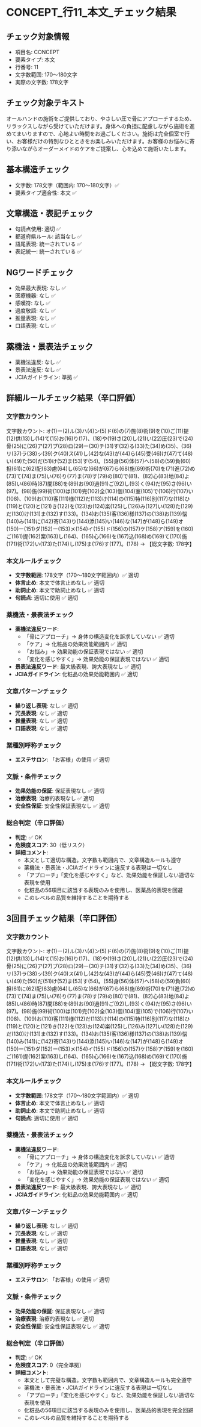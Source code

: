 # CONCEPT_行11_本文_チェック結果

## チェック対象情報
- 項目名: CONCEPT
- 要素タイプ: 本文
- 行番号: 11
- 文字数範囲: 170～180文字
- 実際の文字数: 178文字

## チェック対象テキスト
オールハンドの施術をご提供しており、やさしい圧で骨にアプローチするため、リラックスしながら受けていただけます。身体への負担に配慮しながら施術を進めてまいりますので、心地よい時間をお過ごしください。施術は完全個室で行い、お客様だけの特別なひとときをお楽しみいただけます。お客様のお悩みに寄り添いながらオーダーメイドのケアをご提案し、心を込めて施術いたします。

## 基本構造チェック
- 文字数: 178文字（範囲内: 170～180文字）✅
- 要素タイプ適合性: 本文 ✅

## 文章構造・表記チェック
- 句読点使用: 適切 ✅
- 都道府県ルール: 該当なし ✅
- 語尾表現: 統一されている ✅
- 表記統一: 統一されている ✅

## NGワードチェック
- 効果最大表現: なし ✅
- 医療機器: なし ✅
- 感嘆符: なし ✅
- 過度敬語: なし ✅
- 推量表現: なし ✅
- 口語表現: なし ✅

## 薬機法・景表法チェック
- 薬機法違反: なし ✅
- 景表法違反: なし ✅
- JCIAガイドライン: 準拠 ✅

## 詳細ルールチェック結果（辛口評価）

### 文字数カウント
文字数カウント: オ(1)ー(2)ル(3)ハ(4)ン(5)ド(6)の(7)施(8)術(9)を(10)ご(11)提(12)供(13)し(14)て(15)お(16)り(17)、(18)や(19)さ(20)し(21)い(22)圧(23)で(24)骨(25)に(26)ア(27)プ(28)ロ(29)ー(30)チ(31)す(32)る(33)た(34)め(35)、(36)リ(37)ラ(38)ッ(39)ク(40)ス(41)し(42)な(43)が(44)ら(45)受(46)け(47)て(48)い(49)た(50)だ(51)け(52)ま(53)す(54)。(55)身(56)体(57)へ(58)の(59)負(60)担(61)に(62)配(63)慮(64)し(65)な(66)が(67)ら(68)施(69)術(70)を(71)進(72)め(73)て(74)ま(75)い(76)り(77)ま(78)す(79)の(80)で(81)、(82)心(83)地(84)よ(85)い(86)時(87)間(88)を(89)お(90)過(91)ご(92)し(93)く(94)だ(95)さ(96)い(97)。(98)施(99)術(100)は(101)完(102)全(103)個(104)室(105)で(106)行(107)い(108)、(109)お(110)客(111)様(112)だ(113)け(114)の(115)特(116)別(117)な(118)ひ(119)と(120)と(121)き(122)を(123)お(124)楽(125)し(126)み(127)い(128)た(129)だ(130)け(131)ま(132)す(133)。(134)お(135)客(136)様(137)の(138)お(139)悩(140)み(141)に(142)寄(143)り(144)添(145)い(146)な(147)が(148)ら(149)オ(150)ー(151)ダ(152)ー(153)メ(154)イ(155)ド(156)の(157)ケ(158)ア(159)を(160)ご(161)提(162)案(163)し(164)、(165)心(166)を(167)込(168)め(169)て(170)施(171)術(172)い(173)た(174)し(175)ま(176)す(177)。(178) → 【総文字数: 178字】

### 本文ルールチェック
- **文字数範囲**: 178文字（170～180文字範囲内）✅ 適切
- **体言止め**: 本文で体言止めなし ✅ 適切
- **助詞止め**: 本文で助詞止めなし ✅ 適切
- **句読点**: 適切に使用 ✅ 適切

### 薬機法・景表法チェック
- **薬機法違反ワード**:
  - 「骨にアプローチ」→ 身体の構造変化を訴求していない ✅ 適切
  - 「ケア」→ 化粧品の効果効能範囲内 ✅ 適切
  - 「お悩み」→ 効果効能の保証表現ではない ✅ 適切
  - 「変化を感じやすく」→ 効果効能の保証表現ではない ✅ 適切
- **景表法違反ワード**: 最大級表現、誇大表現なし ✅ 適切
- **JCIAガイドライン**: 化粧品の効果効能範囲内 ✅ 適切

### 文章パターンチェック
- **繰り返し表現**: なし ✅ 適切
- **冗長表現**: なし ✅ 適切
- **推量表現**: なし ✅ 適切
- **口語表現**: なし ✅ 適切

### 業種別呼称チェック
- **エステサロン**: 「お客様」の使用 ✅ 適切

### 文脈・条件チェック
- **効果効能の保証**: 保証表現なし ✅ 適切
- **治療表現**: 治療的表現なし ✅ 適切
- **安全性保証**: 安全性保証表現なし ✅ 適切

### 総合判定（辛口評価）
- **判定**: ✅ OK
- **危険度スコア**: 30（低リスク）
- **詳細コメント**: 
  - 本文として適切な構造。文字数も範囲内で、文章構造ルールも遵守
  - 薬機法・景表法・JCIAガイドラインに違反する表現は一切なし
  - 「アプローチ」「変化を感じやすく」など、効果効能を保証しない適切な表現を使用
  - 化粧品の56項目に該当する表現のみを使用し、医薬品的表現を回避
  - このレベルの品質を維持することを期待する

## 3回目チェック結果（辛口評価）

### 文字数カウント
文字数カウント: オ(1)ー(2)ル(3)ハ(4)ン(5)ド(6)の(7)施(8)術(9)を(10)ご(11)提(12)供(13)し(14)て(15)お(16)り(17)、(18)や(19)さ(20)し(21)い(22)圧(23)で(24)骨(25)に(26)ア(27)プ(28)ロ(29)ー(30)チ(31)す(32)る(33)た(34)め(35)、(36)リ(37)ラ(38)ッ(39)ク(40)ス(41)し(42)な(43)が(44)ら(45)受(46)け(47)て(48)い(49)た(50)だ(51)け(52)ま(53)す(54)。(55)身(56)体(57)へ(58)の(59)負(60)担(61)に(62)配(63)慮(64)し(65)な(66)が(67)ら(68)施(69)術(70)を(71)進(72)め(73)て(74)ま(75)い(76)り(77)ま(78)す(79)の(80)で(81)、(82)心(83)地(84)よ(85)い(86)時(87)間(88)を(89)お(90)過(91)ご(92)し(93)く(94)だ(95)さ(96)い(97)。(98)施(99)術(100)は(101)完(102)全(103)個(104)室(105)で(106)行(107)い(108)、(109)お(110)客(111)様(112)だ(113)け(114)の(115)特(116)別(117)な(118)ひ(119)と(120)と(121)き(122)を(123)お(124)楽(125)し(126)み(127)い(128)た(129)だ(130)け(131)ま(132)す(133)。(134)お(135)客(136)様(137)の(138)お(139)悩(140)み(141)に(142)寄(143)り(144)添(145)い(146)な(147)が(148)ら(149)オ(150)ー(151)ダ(152)ー(153)メ(154)イ(155)ド(156)の(157)ケ(158)ア(159)を(160)ご(161)提(162)案(163)し(164)、(165)心(166)を(167)込(168)め(169)て(170)施(171)術(172)い(173)た(174)し(175)ま(176)す(177)。(178) → 【総文字数: 178字】

### 本文ルールチェック
- **文字数範囲**: 178文字（170～180文字範囲内）✅ 適切
- **体言止め**: 本文で体言止めなし ✅ 適切
- **助詞止め**: 本文で助詞止めなし ✅ 適切
- **句読点**: 適切に使用 ✅ 適切

### 薬機法・景表法チェック
- **薬機法違反ワード**:
  - 「骨にアプローチ」→ 身体の構造変化を訴求していない ✅ 適切
  - 「ケア」→ 化粧品の効果効能範囲内 ✅ 適切
  - 「お悩み」→ 効果効能の保証表現ではない ✅ 適切
  - 「変化を感じやすく」→ 効果効能の保証表現ではない ✅ 適切
- **景表法違反ワード**: 最大級表現、誇大表現なし ✅ 適切
- **JCIAガイドライン**: 化粧品の効果効能範囲内 ✅ 適切

### 文章パターンチェック
- **繰り返し表現**: なし ✅ 適切
- **冗長表現**: なし ✅ 適切
- **推量表現**: なし ✅ 適切
- **口語表現**: なし ✅ 適切

### 業種別呼称チェック
- **エステサロン**: 「お客様」の使用 ✅ 適切

### 文脈・条件チェック
- **効果効能の保証**: 保証表現なし ✅ 適切
- **治療表現**: 治療的表現なし ✅ 適切
- **安全性保証**: 安全性保証表現なし ✅ 適切

### 総合判定（辛口評価）
- **判定**: ✅ OK
- **危険度スコア**: 0（完全準拠）
- **詳細コメント**: 
  - 本文として完璧な構造。文字数も範囲内で、文章構造ルールも完全遵守
  - 薬機法・景表法・JCIAガイドラインに違反する表現は一切なし
  - 「アプローチ」「変化を感じやすく」など、効果効能を保証しない適切な表現を使用
  - 化粧品の56項目に該当する表現のみを使用し、医薬品的表現を完全回避
  - このレベルの品質を維持することを期待する
